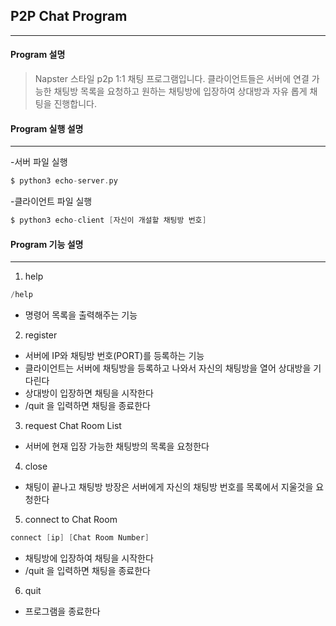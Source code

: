 ## P2P Chat Program
---------------
#### Program 설명
>Napster 스타일 p2p 1:1 채팅 프로그램입니다.
>클라이언트들은 서버에 연결 가능한 채팅방 목록을
>요청하고 원하는 채팅방에 입장하여 상대방과 자유
>롭게 채팅을 진행합니다.

#### Program 실행 설명
---------------
-서버 파일 실행
``` C
$ python3 echo-server.py
```
-클라이언트 파일 실행
``` C
$ python3 echo-client [자신이 개설할 채팅방 번호]
```
#### Program 기능 설명
---------------
1. help
  ``` C
  /help
  ```
  - 명령어 목록을 출력해주는 기능
2. register

  - 서버에 IP와 채팅방 번호(PORT)를 등록하는 기능
  - 클라이언트는 서버에 채팅방을 등록하고 나와서 
    자신의 채팅방을 열어 상대방을 기다린다
  - 상대방이 입장하면 채팅을 시작한다
  - /quit 을 입력하면 채팅을 종료한다
  
3. request Chat Room List
 
  - 서버에 현재 입장 가능한 채팅방의 목록을 요청한다
  
4. close
  
  - 채팅이 끝나고 채팅방 방장은 서버에게
    자신의 채팅방 번호를 목록에서 지울것을 요청한다
    
5. connect to Chat Room
  ``` C
  connect [ip] [Chat Room Number]
  ```
  - 채팅방에 입장하여 채팅을 시작한다
  - /quit 을 입력하면 채팅을 종료한다
  
6. quit
  
  - 프로그램을 종료한다
